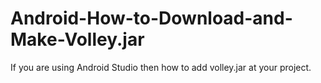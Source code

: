 # Android-How-to-Download-and-Make-Volley.jar
If you are using Android Studio then how to add volley.jar at your project.
